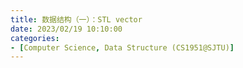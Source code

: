 ```yaml
---
title: 数据结构（一）：STL vector
date: 2023/02/19 10:10:00
categories:
- [Computer Science, Data Structure (CS1951@SJTU)]
---
```


